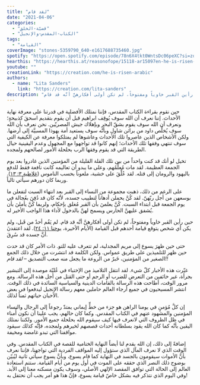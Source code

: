```yaml
---
title: "لقد قام"
date: "2021-04-06"
categories:
  - "قضيّة-الخلق"
  - "الكتاب-المقدس-والإنجيل"
tags:
  - "القيامة"
coverImage: "stones-5359790_640-e1617688735460.jpg"
spotify: "https://open.spotify.com/episode/78n6X4tkt0WntsDc06peXC?si=zq7NeusLSTSAYnWhqCFTmw"
hearthis: "https://hearthis.at/reasonofope/15118-ar15097en-he-is-risen-arabic/"
youtube: ""
creationLink: "https://creation.com/he-is-risen-arabic"
authors:
  - name: "Lita Sanders"
    link: "https://creation.com/lita-sanders"
description: "حين رأين القبر خاوياً ومفتوحاً، لم تكن أولى أفكارهنَّ أنَّه قد قام."
---
```


حين نقوم بقراءة الكتاب المقدس، فإننا نمتلك الأفضلية في قدرتنا على معرفة نهاية الأحداث. إننا نعرف أن الله سوف يُوقِف ابراهيم قبل أن يقوم بتقديم اسحقَ كذبيحةٍ؛ ونعرف أن الله سوف يقوم بشقّ البحر وبإهلاك جيش المصريّين. نحن نعرف بأن الله سوف يُخلِّص داود من براثن شاول وبأنَّه سوف يستعيد أمة يهوذا المسبيَّة إلى أرضها. ولكن الأشخاص الذين عاصروا تلك الأحداث وعاشوها لم يمتلكوا معرفة عن الكيفية التي سوف تنتهي وفقها تلك الأحداث؛ إنهم كانوا قد تواجهوا مع المجهول وعدم اليقينية حيال الطريقة التي قد يقوم وفقها الرب بحلحلة الأمور لصالحهم ولمجده.

تخيل لو أنك قد كنت واحداً من بين تلك القلة القليلة من المؤمنين الذين غادروا بعد يوم الجمعة العظيمة. لقد مات مُعلِّمُهم، وعلى ما يبدو أن تعاليمه كانت نافعة فقط للدفع باليهود والرومان إلى قتله. لقد عُلِّقَ على خشبة، ملعوناً بحسب الناموس ([غلاطية ٣: ١٣](https://biblia.com/books/ar-vandyke/gal3.13)). وربما كان دورهم سيأتي تالياً.

على الرغم من ذلك، ذهبت مجموعة من النساء إلى القبر بعد انتهاء السبت لتفعلن ما بوسعهن من أجل ربّهنّ. لقد كُنَّ يحملن أدهاناً لتطييب جسده، لأنّه كان قد دُفِنَ بعُجالة في يوم الجمعة قبل ابتداء السبت. كُنَّ يعلمنَ بأن القبر مُغلق بإحكام، ولربما كُنَّ يأملنَ بأن يُشفق عليهنَّ الحارس ويسمح لهنَّ بالدخول لأداء هذا الواجب الأخير له.

حين رأين القبر خاوياً ومفتوحاً، لم تكن أولى أفكارهنَّ أنَّه قد قام. لم يَقُم أحدٌ من قَبل، ولم يكن أي شخص يتوقع قيامة أحدهم قبل القيامة (الأيام الأخيرة، [يوحنا ١١: ٢٤](https://biblia.com/books/ar-vandyke/john11.24)). لقد اعتقدنَ أنَّ جسده قد سُرِقَ.

حتى حين ظهرَ يسوع إلى مريم المجدلية، لم تتعرف عليه للتو. ذات الأمر كان قد حدث حين ظهر للتلميذين على طريق عمواس. ولكن الكلمة قد انتشرت من خلال ذلك الجمع الصغير من المؤمنين، خَبرٌ من الروعة ما يجعل منه صعب التصديق – *لقد قام!!*

غيّرت هذه الأخبار كلّ شيء. لقد انتقل التلاميذ من الإختباء في عُليّة موصدة إلى التبشير بجرأة، غير خائفين من التعرض للضرب أو الرجم أو حتى القتل من أجل هذه الرسالة. ومع مرور الوقت، أطاحت هذه الرسالة بالقامات الدينية والسياسية السائدة في ذلك الوقت. انتشر المسيحيون في جميع أرجاء العالم حاملين معهم رسالة الإنجيل ليدفعوا في بعض الأحيان حياتهم ثمناً لذلك.

إن كلَّ مُؤمنٍ في يومنا الراهن هو جزء من خطٍّ إيماني يمتدّ رجوعاً إلى الرجال والنساء المؤمنين والمشهود عنهم في الكتاب المقدس. وكما كان حالهم، يجب علينا أن نكون أُمناء في ظل الظروف التي لانعرف فيها كيف سيقوم الله بحلحلة جميع الأمور. ولكننا نمتلك اليقين بأنَّه كما كان الله يقود بسلطانه أحداث قصصهم لخيرهم ولمجده، فإنَّه كذلك سيقود مواقفنا التي تبدو غامضة ومخيفة.

إضافةً إلى ذلك، إن الله يقدم لنا أيضاً النهاية الختامية للقصة في الكتاب المقدس. وفي الوقت الذي لا نعرف المآل الذي ستؤول إليه المواقف الفردية التي تواجهنا، فإننا نعرف بأنَّ الأموات سيقومون بالجسد في النهاية كما قام يسوع، وبأنَّ يسوع سيأتي ثانية ليُبيّن بوضوح ذلك النصر الذي حققه على الموت في أول يوم من أيام القيامة. ستتم استعادة العالم إلى الحالة التي توافق المقصد الإلهي الأصلي، وسوف يكون مسكنه معنا إلى الأبد. وفي اليوم الذي نتذكر فيه بشكل خاصّ قيامة يسوع، فإنّ هذا هو أمر يجب أن نحتفل به!

